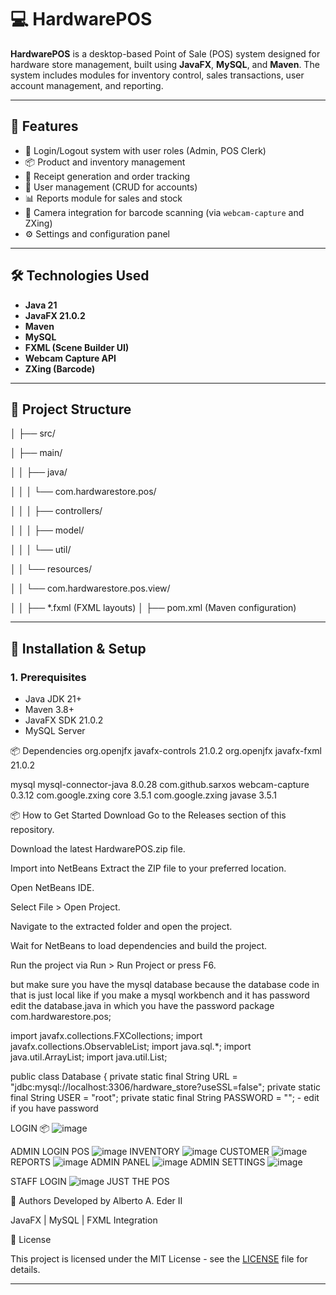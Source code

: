 # 💻 HardwarePOS

**HardwarePOS** is a desktop-based Point of Sale (POS) system designed for hardware store management, built using **JavaFX**, **MySQL**, and **Maven**. The system includes modules for inventory control, sales transactions, user account management, and reporting.

---

## 🚀 Features

- 🔐 Login/Logout system with user roles (Admin, POS Clerk)
- 📦 Product and inventory management
- 🧾 Receipt generation and order tracking
- 👥 User management (CRUD for accounts)
- 📊 Reports module for sales and stock
- 🎥 Camera integration for barcode scanning (via `webcam-capture` and ZXing)
- ⚙️ Settings and configuration panel

---

## 🛠️ Technologies Used

- **Java 21**
- **JavaFX 21.0.2**
- **Maven**
- **MySQL**
- **FXML (Scene Builder UI)**
- **Webcam Capture API**
- **ZXing (Barcode)**

---

## 📁 Project Structure
 │
├── src/

│ ├── main/

│ │ ├── java/

│ │ │ └── com.hardwarestore.pos/

│ │ │ ├── controllers/

│ │ │ ├── model/

│ │ │ └── util/

│ │ └── resources/

│ │ └── com.hardwarestore.pos.view/

│ │ ├── *.fxml (FXML layouts)
│
├── pom.xml (Maven configuration)

---

## 🔧 Installation & Setup

### 1. Prerequisites

- Java JDK 21+
- Maven 3.8+
- JavaFX SDK 21.0.2
- MySQL Server

📦 Dependencies
<dependency>
    <groupId>org.openjfx</groupId>
    <artifactId>javafx-controls</artifactId>
    <version>21.0.2</version>
</dependency>
<dependency>
    <groupId>org.openjfx</groupId>
    <artifactId>javafx-fxml</artifactId>
    <version>21.0.2</version>
</dependency>

<!-- MySQL Connector -->
<dependency>
    <groupId>mysql</groupId>
    <artifactId>mysql-connector-java</artifactId>
    <version>8.0.28</version>
</dependency>

<!-- Webcam Capture & ZXing -->
<dependency>
    <groupId>com.github.sarxos</groupId>
    <artifactId>webcam-capture</artifactId>
    <version>0.3.12</version>
</dependency>
<dependency>
    <groupId>com.google.zxing</groupId>
    <artifactId>core</artifactId>
    <version>3.5.1</version>
</dependency>
<dependency>
    <groupId>com.google.zxing</groupId>
    <artifactId>javase</artifactId>
    <version>3.5.1</version>
</dependency>

📦 How to Get Started
Download
Go to the Releases section of this repository.

Download the latest HardwarePOS.zip file.

Import into NetBeans
Extract the ZIP file to your preferred location.

Open NetBeans IDE.

Select File > Open Project.

Navigate to the extracted folder and open the project.

Wait for NetBeans to load dependencies and build the project.

Run the project via Run > Run Project or press F6.

but make sure you have the mysql database because the database code in that is just local
like if you make a mysql workbench and it has password edit the database.java in which you have the password
package com.hardwarestore.pos;

import javafx.collections.FXCollections;
import javafx.collections.ObservableList;
import java.sql.*;
import java.util.ArrayList;
import java.util.List;

public class Database {
    private static final String URL = "jdbc:mysql://localhost:3306/hardware_store?useSSL=false";
    private static final String USER = "root";
    private static final String PASSWORD = ""; - edit if you have password 
    
 LOGIN 📦
![image](https://github.com/user-attachments/assets/9a536f26-7138-4f12-aec2-4b19d03f04c7)

ADMIN LOGIN
POS
![image](https://github.com/user-attachments/assets/2ab07fbe-324e-4015-b040-cc503253bfb6)
INVENTORY 
![image](https://github.com/user-attachments/assets/2944a048-0406-461d-a6a2-f000878ccf86)
CUSTOMER
![image](https://github.com/user-attachments/assets/0c3ce188-e6f0-47a4-8881-387a3fd76cb0)
REPORTS
![image](https://github.com/user-attachments/assets/9c9cfeef-c565-4a9b-a510-525f12a74a66)
ADMIN PANEL
![image](https://github.com/user-attachments/assets/a3bf8702-8dc9-43c4-9620-2419afc5254b)
ADMIN SETTINGS
![image](https://github.com/user-attachments/assets/ae686e21-e4c0-4dea-97da-7ac73e6656ff)

STAFF LOGIN 
![image](https://github.com/user-attachments/assets/b3a29ad6-0c40-420b-97a8-fa10e316adf8)
JUST THE POS

🧠 Authors
Developed by Alberto A. Eder II

JavaFX | MySQL | FXML Integration

📝 License

This project is licensed under the MIT License - see the [LICENSE](LICENSE) file for details.

---




